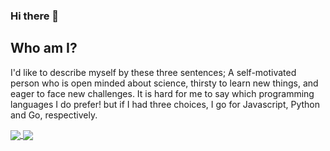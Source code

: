 ### Hi there 👋
## Who am I?
I'd like to describe myself by these three sentences; A self-motivated person who is open minded about science, thirsty to
learn new things, and eager to face new challenges. 
It is hard for me to say which programming languages I do prefer! but if I had three choices, I go for Javascript, Python and Go, respectively. 

<a href="https://github.com/anuraghazra/github-readme-stats">
  <img align="center" src="https://github-readme-stats.vercel.app/api/top-langs/?username=mrmilul&langs_count=8" />
</a>
<a href="https://github.com/anuraghazra/convoychat">
  <img align="center" src="https://github-readme-stats.vercel.app/api?username=mrmilul" />
</a>



